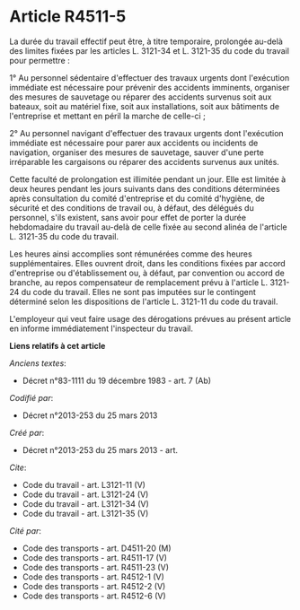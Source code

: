 # Article R4511-5

La durée du travail effectif peut être, à titre temporaire, prolongée au-delà des limites fixées par les articles L. 3121-34
et L. 3121-35 du code du travail pour permettre : 

1° Au personnel sédentaire d'effectuer des travaux urgents dont l'exécution immédiate est nécessaire pour prévenir des
accidents imminents, organiser des mesures de sauvetage ou réparer des accidents survenus soit aux bateaux, soit au matériel
fixe, soit aux installations, soit aux bâtiments de l'entreprise et mettant en péril la marche de celle-ci ; 

2° Au personnel navigant d'effectuer des travaux urgents dont l'exécution immédiate est nécessaire pour parer aux accidents
ou incidents de navigation, organiser des mesures de sauvetage, sauver d'une perte irréparable les cargaisons ou réparer des
accidents survenus aux unités. 

Cette faculté de prolongation est illimitée pendant un jour. Elle est limitée à deux heures pendant les jours suivants dans
des conditions déterminées après consultation du comité d'entreprise et du comité d'hygiène, de sécurité et des conditions de
travail ou, à défaut, des délégués du personnel, s'ils existent, sans avoir pour effet de porter la durée hebdomadaire du
travail au-delà de celle fixée au second alinéa de l'article L. 3121-35 du code du travail. 

Les heures ainsi accomplies sont rémunérées comme des heures supplémentaires. Elles ouvrent droit, dans les conditions fixées
par accord d'entreprise ou d'établissement ou, à défaut, par convention ou accord de branche, au repos compensateur de
remplacement prévu à l'article L. 3121-24 du code du travail. Elles ne sont pas imputées sur le contingent déterminé selon
les dispositions de l'article L. 3121-11 du code du travail. 

L'employeur qui veut faire usage des dérogations prévues au présent article en informe immédiatement l'inspecteur du travail.

**Liens relatifs à cet article**

_Anciens textes_:

  - Décret n°83-1111 du 19 décembre 1983 - art. 7 (Ab)

_Codifié par_:

  - Décret n°2013-253 du 25 mars 2013

_Créé par_:

  - Décret n°2013-253 du 25 mars 2013 - art.

_Cite_:

  - Code du travail - art. L3121-11 (V)
  - Code du travail - art. L3121-24 (V)
  - Code du travail - art. L3121-34 (V)
  - Code du travail - art. L3121-35 (V)

_Cité par_:

  - Code des transports - art. D4511-20 (M)
  - Code des transports - art. R4511-17 (V)
  - Code des transports - art. R4511-23 (V)
  - Code des transports - art. R4512-1 (V)
  - Code des transports - art. R4512-2 (V)
  - Code des transports - art. R4512-6 (V)
